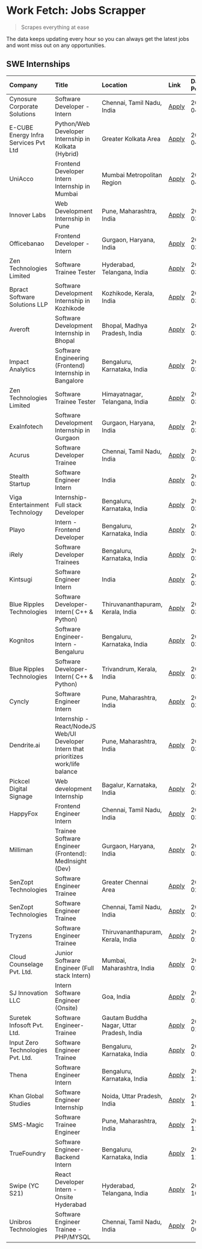 # Work Fetch: Jobs Scrapper
> Scrapes everything at ease

The data keeps updating every hour so you can always get the latest jobs and wont miss out on any opportunities.

## SWE Internships
<!--START_SECTION:workfetch-->
| Company                              | Title                                                                                | Location                                  | Link                                                                                                                                                                                                                                                                                                | Date Posted   |
|:-------------------------------------|:-------------------------------------------------------------------------------------|:------------------------------------------|:----------------------------------------------------------------------------------------------------------------------------------------------------------------------------------------------------------------------------------------------------------------------------------------------------|:--------------|
| Cynosure Corporate Solutions         | Software Developer -Intern                                                           | Chennai, Tamil Nadu, India                | [Apply](https://in.linkedin.com/jobs/view/software-developer-intern-at-cynosure-corporate-solutions-3884767755?position=19&pageNum=0&refId=cp3sL0G15vvEx4VtYj0ZPw%3D%3D&trackingId=vRwmoWE33t4benx6Vr7v4A%3D%3D&trk=public_jobs_jserp-result_search-card)                                           | 2024-04-04    |
| E-CUBE Energy Infra Services Pvt Ltd | Python/Web Developer Internship in Kolkata (Hybrid)                                  | Greater Kolkata Area                      | [Apply](https://in.linkedin.com/jobs/view/python-web-developer-internship-in-kolkata-hybrid-at-e-cube-energy-infra-services-pvt-ltd-3882160442?position=29&pageNum=0&refId=cp3sL0G15vvEx4VtYj0ZPw%3D%3D&trackingId=YaUHGDFVVUoYbHgdopIQVA%3D%3D&trk=public_jobs_jserp-result_search-card)           | 2024-04-02    |
| UniAcco                              | Frontend Developer Intern Internship in Mumbai                                       | Mumbai Metropolitan Region                | [Apply](https://in.linkedin.com/jobs/view/frontend-developer-intern-internship-in-mumbai-at-uniacco-3882160492?position=58&pageNum=0&refId=cp3sL0G15vvEx4VtYj0ZPw%3D%3D&trackingId=rBGdrHzTu5WIz30B%2FY40WQ%3D%3D&trk=public_jobs_jserp-result_search-card)                                         | 2024-04-02    |
| Innover Labs                         | Web Development Internship in Pune                                                   | Pune, Maharashtra, India                  | [Apply](https://in.linkedin.com/jobs/view/web-development-internship-in-pune-at-innover-labs-3875494237?position=9&pageNum=0&refId=cp3sL0G15vvEx4VtYj0ZPw%3D%3D&trackingId=mwMw%2FQkYKcrKLYKNJczB4A%3D%3D&trk=public_jobs_jserp-result_search-card)                                                 | 2024-03-28    |
| Officebanao                          | Frontend Developer - Intern                                                          | Gurgaon, Haryana, India                   | [Apply](https://in.linkedin.com/jobs/view/frontend-developer-intern-at-officebanao-3871265915?position=14&pageNum=0&refId=cp3sL0G15vvEx4VtYj0ZPw%3D%3D&trackingId=tm4nNG3yw3ndYa12ADHLZw%3D%3D&trk=public_jobs_jserp-result_search-card)                                                            | 2024-03-28    |
| Zen Technologies Limited             | Software Trainee Tester                                                              | Hyderabad, Telangana, India               | [Apply](https://in.linkedin.com/jobs/view/software-trainee-tester-at-zen-technologies-limited-3872036112?position=13&pageNum=0&refId=cp3sL0G15vvEx4VtYj0ZPw%3D%3D&trackingId=tDREd%2F7y0LxcGCtfueZj2Q%3D%3D&trk=public_jobs_jserp-result_search-card)                                               | 2024-03-27    |
| Bpract Software Solutions LLP        | Software Development Internship in Kozhikode                                         | Kozhikode, Kerala, India                  | [Apply](https://in.linkedin.com/jobs/view/software-development-internship-in-kozhikode-at-bpract-software-solutions-llp-3874054300?position=23&pageNum=0&refId=cp3sL0G15vvEx4VtYj0ZPw%3D%3D&trackingId=cAJQ5C1GzK%2BoP%2ByT7Rym0g%3D%3D&trk=public_jobs_jserp-result_search-card)                   | 2024-03-27    |
| Averoft                              | Software Development Internship in Bhopal                                            | Bhopal, Madhya Pradesh, India             | [Apply](https://in.linkedin.com/jobs/view/software-development-internship-in-bhopal-at-averoft-3874051550?position=50&pageNum=0&refId=cp3sL0G15vvEx4VtYj0ZPw%3D%3D&trackingId=rpANZfRcoFI3y8J1pWUrZw%3D%3D&trk=public_jobs_jserp-result_search-card)                                                | 2024-03-27    |
| Impact Analytics                     | Software Engineering (Frontend) Internship in Bangalore                              | Bengaluru, Karnataka, India               | [Apply](https://in.linkedin.com/jobs/view/software-engineering-frontend-internship-in-bangalore-at-impact-analytics-3872535077?position=4&pageNum=0&refId=cp3sL0G15vvEx4VtYj0ZPw%3D%3D&trackingId=XQsAuJcuXWUOXKq%2B1ecm6A%3D%3D&trk=public_jobs_jserp-result_search-card)                          | 2024-03-26    |
| Zen Technologies Limited             | Software Trainee Tester                                                              | Himayatnagar, Telangana, India            | [Apply](https://in.linkedin.com/jobs/view/software-trainee-tester-at-zen-technologies-limited-3872100214?position=11&pageNum=0&refId=cp3sL0G15vvEx4VtYj0ZPw%3D%3D&trackingId=JFiLK0htZLXEMTaAVCUwmQ%3D%3D&trk=public_jobs_jserp-result_search-card)                                                 | 2024-03-26    |
| ExaInfotech                          | Software Development Internship in Gurgaon                                           | Gurgaon, Haryana, India                   | [Apply](https://in.linkedin.com/jobs/view/software-development-internship-in-gurgaon-at-exainfotech-3872534185?position=18&pageNum=0&refId=cp3sL0G15vvEx4VtYj0ZPw%3D%3D&trackingId=sWG10gEg9NUDmBiS83F%2BUA%3D%3D&trk=public_jobs_jserp-result_search-card)                                         | 2024-03-26    |
| Acurus                               | Software Developer Trainee                                                           | Chennai, Tamil Nadu, India                | [Apply](https://in.linkedin.com/jobs/view/software-developer-trainee-at-acurus-3871400616?position=24&pageNum=0&refId=cp3sL0G15vvEx4VtYj0ZPw%3D%3D&trackingId=iRIj%2FKlISywdu4th6Q7IfA%3D%3D&trk=public_jobs_jserp-result_search-card)                                                              | 2024-03-26    |
| Stealth Startup                      | Software Engineer Intern                                                             | India                                     | [Apply](https://in.linkedin.com/jobs/view/software-engineer-intern-at-stealth-startup-3868406943?position=47&pageNum=0&refId=cp3sL0G15vvEx4VtYj0ZPw%3D%3D&trackingId=p96iG8nkAuv6jlH9bUYRHQ%3D%3D&trk=public_jobs_jserp-result_search-card)                                                         | 2024-03-26    |
| Viga Entertainment Technology        | Internship-Full stack Developer                                                      | Bengaluru, Karnataka, India               | [Apply](https://in.linkedin.com/jobs/view/internship-full-stack-developer-at-viga-entertainment-technology-3870669789?position=34&pageNum=0&refId=cp3sL0G15vvEx4VtYj0ZPw%3D%3D&trackingId=dNGaqVT8%2B%2BifVTvqojbPiQ%3D%3D&trk=public_jobs_jserp-result_search-card)                                | 2024-03-25    |
| Playo                                | Intern - Frontend Developer                                                          | Bengaluru, Karnataka, India               | [Apply](https://in.linkedin.com/jobs/view/intern-frontend-developer-at-playo-3864131172?position=7&pageNum=0&refId=cp3sL0G15vvEx4VtYj0ZPw%3D%3D&trackingId=DT1rGQFvZIGxKCdWMK7Rrg%3D%3D&trk=public_jobs_jserp-result_search-card)                                                                   | 2024-03-22    |
| iRely                                | Software Developer Trainees                                                          | Bengaluru, Karnataka, India               | [Apply](https://in.linkedin.com/jobs/view/software-developer-trainees-at-irely-3860566039?position=2&pageNum=0&refId=cp3sL0G15vvEx4VtYj0ZPw%3D%3D&trackingId=B4pn7z3t2GUUUc%2BLuAHuVg%3D%3D&trk=public_jobs_jserp-result_search-card)                                                               | 2024-03-18    |
| Kintsugi                             | Software Engineer Intern                                                             | India                                     | [Apply](https://in.linkedin.com/jobs/view/software-engineer-intern-at-kintsugi-3857074071?position=38&pageNum=0&refId=cp3sL0G15vvEx4VtYj0ZPw%3D%3D&trackingId=62gv%2F%2BK3Kdxx2MPdvk%2FuMw%3D%3D&trk=public_jobs_jserp-result_search-card)                                                          | 2024-03-16    |
| Blue Ripples Technologies            | Software Developer- Intern( C++ & Python)                                            | Thiruvananthapuram, Kerala, India         | [Apply](https://in.linkedin.com/jobs/view/software-developer-intern-c%2B%2B-python-at-blue-ripples-technologies-3855594494?position=20&pageNum=0&refId=cp3sL0G15vvEx4VtYj0ZPw%3D%3D&trackingId=1CvNkVgqPsaxuTBwe5ktEw%3D%3D&trk=public_jobs_jserp-result_search-card)                               | 2024-03-14    |
| Kognitos                             | Software Engineer-Intern -Bengaluru                                                  | Bengaluru, Karnataka, India               | [Apply](https://in.linkedin.com/jobs/view/software-engineer-intern-bengaluru-at-kognitos-3855361239?position=8&pageNum=0&refId=cp3sL0G15vvEx4VtYj0ZPw%3D%3D&trackingId=9uX%2FH3OewkyielQ7lolCNQ%3D%3D&trk=public_jobs_jserp-result_search-card)                                                     | 2024-03-13    |
| Blue Ripples Technologies            | Software Developer- Intern( C++  & Python)                                           | Trivandrum, Kerala, India                 | [Apply](https://in.linkedin.com/jobs/view/software-developer-intern-c%2B%2B-python-at-blue-ripples-technologies-3856150730?position=21&pageNum=0&refId=cp3sL0G15vvEx4VtYj0ZPw%3D%3D&trackingId=PdgM3NyNZyr8I9IA7M5a0w%3D%3D&trk=public_jobs_jserp-result_search-card)                               | 2024-03-13    |
| Cyncly                               | Software Engineer Intern                                                             | Pune, Maharashtra, India                  | [Apply](https://in.linkedin.com/jobs/view/software-engineer-intern-at-cyncly-3853990178?position=22&pageNum=0&refId=cp3sL0G15vvEx4VtYj0ZPw%3D%3D&trackingId=rYSafs4lSRBkeSW9SeoQdA%3D%3D&trk=public_jobs_jserp-result_search-card)                                                                  | 2024-03-13    |
| Dendrite.ai                          | Internship - React/NodeJS Web/UI Developer Intern that prioritizes work/life balance | Pune, Maharashtra, India                  | [Apply](https://in.linkedin.com/jobs/view/internship-react-nodejs-web-ui-developer-intern-that-prioritizes-work-life-balance-at-dendrite-ai-3853583200?position=39&pageNum=0&refId=cp3sL0G15vvEx4VtYj0ZPw%3D%3D&trackingId=j9JbRdQ8yJyae3%2Fj4YxJeg%3D%3D&trk=public_jobs_jserp-result_search-card) | 2024-03-12    |
| Pickcel Digital Signage              | Web development Internship                                                           | Bagalur, Karnataka, India                 | [Apply](https://in.linkedin.com/jobs/view/web-development-internship-at-pickcel-digital-signage-3849506118?position=57&pageNum=0&refId=cp3sL0G15vvEx4VtYj0ZPw%3D%3D&trackingId=5Q2apIGym1bBPB5buxIV2g%3D%3D&trk=public_jobs_jserp-result_search-card)                                               | 2024-03-08    |
| HappyFox                             | Frontend Engineer Intern                                                             | Chennai, Tamil Nadu, India                | [Apply](https://in.linkedin.com/jobs/view/frontend-engineer-intern-at-happyfox-3848357951?position=52&pageNum=0&refId=cp3sL0G15vvEx4VtYj0ZPw%3D%3D&trackingId=Sls4%2BbfHtijc0c7qkZhi5Q%3D%3D&trk=public_jobs_jserp-result_search-card)                                                              | 2024-03-07    |
| Milliman                             | Trainee Software Engineer (Frontend): MedInsight (Dev)                               | Gurgaon, Haryana, India                   | [Apply](https://in.linkedin.com/jobs/view/trainee-software-engineer-frontend-medinsight-dev-at-milliman-3792874280?position=12&pageNum=0&refId=cp3sL0G15vvEx4VtYj0ZPw%3D%3D&trackingId=%2F%2FQRH67nZxZLH8RmWGbXgg%3D%3D&trk=public_jobs_jserp-result_search-card)                                   | 2024-03-01    |
| SenZopt Technologies                 | Software Engineer Trainee                                                            | Greater Chennai Area                      | [Apply](https://in.linkedin.com/jobs/view/software-engineer-trainee-at-senzopt-technologies-3827688781?position=40&pageNum=0&refId=cp3sL0G15vvEx4VtYj0ZPw%3D%3D&trackingId=cFACZQiRFG4OXIz%2FgBYNMA%3D%3D&trk=public_jobs_jserp-result_search-card)                                                 | 2024-02-12    |
| SenZopt Technologies                 | Software Engineer Trainee                                                            | Chennai, Tamil Nadu, India                | [Apply](https://in.linkedin.com/jobs/view/software-engineer-trainee-at-senzopt-technologies-3827686880?position=54&pageNum=0&refId=cp3sL0G15vvEx4VtYj0ZPw%3D%3D&trackingId=a3NBzhnjoF%2BFp%2B20FmC7fg%3D%3D&trk=public_jobs_jserp-result_search-card)                                               | 2024-02-12    |
| Tryzens                              | Software Engineer Trainee                                                            | Thiruvananthapuram, Kerala, India         | [Apply](https://in.linkedin.com/jobs/view/software-engineer-trainee-at-tryzens-3809363491?position=41&pageNum=0&refId=cp3sL0G15vvEx4VtYj0ZPw%3D%3D&trackingId=LZOZ%2BzK5q%2BbeNoziNuTxmA%3D%3D&trk=public_jobs_jserp-result_search-card)                                                            | 2024-01-18    |
| Cloud Counselage Pvt. Ltd.           | Junior Software Engineer (Full stack Intern)                                         | Mumbai, Maharashtra, India                | [Apply](https://in.linkedin.com/jobs/view/junior-software-engineer-full-stack-intern-at-cloud-counselage-pvt-ltd-3803132814?position=33&pageNum=0&refId=cp3sL0G15vvEx4VtYj0ZPw%3D%3D&trackingId=Rw5RRUkqRwh%2FI3tWfitttQ%3D%3D&trk=public_jobs_jserp-result_search-card)                            | 2024-01-11    |
| SJ Innovation LLC                    | Intern Software Engineer (Onsite)                                                    | Goa, India                                | [Apply](https://in.linkedin.com/jobs/view/intern-software-engineer-onsite-at-sj-innovation-llc-3799959011?position=49&pageNum=0&refId=cp3sL0G15vvEx4VtYj0ZPw%3D%3D&trackingId=o465gQd9DGnfp6FtzzV80g%3D%3D&trk=public_jobs_jserp-result_search-card)                                                | 2024-01-11    |
| Suretek Infosoft Pvt. Ltd.           | Software Engineer-Trainee                                                            | Gautam Buddha Nagar, Uttar Pradesh, India | [Apply](https://in.linkedin.com/jobs/view/software-engineer-trainee-at-suretek-infosoft-pvt-ltd-3800934643?position=27&pageNum=0&refId=cp3sL0G15vvEx4VtYj0ZPw%3D%3D&trackingId=N8AH0CJWiKyUqxN%2FgUWI5g%3D%3D&trk=public_jobs_jserp-result_search-card)                                             | 2024-01-09    |
| Input Zero Technologies Pvt. Ltd.    | Software Engineer Trainee                                                            | Bengaluru, Karnataka, India               | [Apply](https://in.linkedin.com/jobs/view/software-engineer-trainee-at-input-zero-technologies-pvt-ltd-3800927643?position=36&pageNum=0&refId=cp3sL0G15vvEx4VtYj0ZPw%3D%3D&trackingId=j8%2FRMd8dtT6MyFqeOJ4hJA%3D%3D&trk=public_jobs_jserp-result_search-card)                                      | 2024-01-09    |
| Thena                                | Software Engineer Intern                                                             | Bengaluru, Karnataka, India               | [Apply](https://in.linkedin.com/jobs/view/software-engineer-intern-at-thena-3778731751?position=25&pageNum=0&refId=cp3sL0G15vvEx4VtYj0ZPw%3D%3D&trackingId=55xEte8J9lP8DCS8yZGVng%3D%3D&trk=public_jobs_jserp-result_search-card)                                                                   | 2023-12-05    |
| Khan Global Studies                  | Software Engineer Internship                                                         | Noida, Uttar Pradesh, India               | [Apply](https://in.linkedin.com/jobs/view/software-engineer-internship-at-khan-global-studies-3766942197?position=56&pageNum=0&refId=cp3sL0G15vvEx4VtYj0ZPw%3D%3D&trackingId=JM4jP6%2FR05VjmoNKlrNCPw%3D%3D&trk=public_jobs_jserp-result_search-card)                                               | 2023-11-27    |
| SMS-Magic                            | Software Trainee Engineer                                                            | Pune, Maharashtra, India                  | [Apply](https://in.linkedin.com/jobs/view/software-trainee-engineer-at-sms-magic-3761409781?position=35&pageNum=0&refId=cp3sL0G15vvEx4VtYj0ZPw%3D%3D&trackingId=cJ8agnwhqwiGGk%2Fq0%2Fw9JQ%3D%3D&trk=public_jobs_jserp-result_search-card)                                                          | 2023-11-16    |
| TrueFoundry                          | Software Engineer-Backend Intern                                                     | Bengaluru, Karnataka, India               | [Apply](https://in.linkedin.com/jobs/view/software-engineer-backend-intern-at-truefoundry-3779508170?position=37&pageNum=0&refId=cp3sL0G15vvEx4VtYj0ZPw%3D%3D&trackingId=cus6r%2B8OlGqAyC5me6Kx8Q%3D%3D&trk=public_jobs_jserp-result_search-card)                                                   | 2023-11-10    |
| Swipe (YC S21)                       | React Developer Intern - Onsite Hyderabad                                            | Hyderabad, Telangana, India               | [Apply](https://in.linkedin.com/jobs/view/react-developer-intern-onsite-hyderabad-at-swipe-yc-s21-3737600089?position=44&pageNum=0&refId=cp3sL0G15vvEx4VtYj0ZPw%3D%3D&trackingId=Sqdwo3KCoPBDyidh37wokA%3D%3D&trk=public_jobs_jserp-result_search-card)                                             | 2023-10-13    |
| Unibros Technologies                 | Software Engineer Trainee - PHP/MYSQL                                                | Chennai, Tamil Nadu, India                | [Apply](https://in.linkedin.com/jobs/view/software-engineer-trainee-php-mysql-at-unibros-technologies-3656599241?position=42&pageNum=0&refId=cp3sL0G15vvEx4VtYj0ZPw%3D%3D&trackingId=CK3tUTKpOIMEKh%2BPhpB4Eg%3D%3D&trk=public_jobs_jserp-result_search-card)                                       | 2023-06-12    |
<!--END_SECTION:workfetch-->
